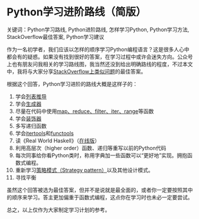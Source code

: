 # Python学习进阶路线（简版）

关键词：Python学习路线, Python进阶路线, 怎样学习Python, Python学习方法, StackOverflow最佳答案, Python学习建议

作为一名初学者，我们应该以怎样的顺序学习Python编程语言？这是很多人心中都会有的疑惑。如果没有找到很好的答案，在学习过程中或许会迷失方向。公众号上也有朋友问我相关的学习路线图，我当然还没到给出明确路线的程度，不过本文中，我将与大家分享[StackOverflow上类似问题](http://stackoverflow.com/questions/2573135/python-progression-path-from-apprentice-to-guru)的最佳答案。

根据这个回答，Python学习进阶的路线大概是这样子的：

1. 学会[列表推导](http://en.wikipedia.org/wiki/List_comprehension#Python)
2. 学会[生成器](http://en.wikipedia.org/wiki/Python_syntax_and_semantics#Generators)
3. 尽量在代码中使用[map、reduce、filter、iter、range](http://docs.python.org/library/functions.html)等函数
4. 学会[装饰器](http://wiki.python.org/moin/PythonDecorators)
5. 多写递归函数
6. 学会[itertools](http://docs.python.org/library/itertools.html)和[functools](http://docs.python.org/library/functools.html)
7. 读《Real World Haskell》（[在线版](http://book.realworldhaskell.org/read/)）
8. 利用高层次（higher order）函数、递归等重写以前的Python代码
9. 每次同事给你看Python类时，称用字典加一些函数可以“更好地”实现。拥抱函数式编程。
10. 重新学习[策略模式（Strategy pattern）](http://en.wikipedia.org/wiki/Strategy_pattern#Python)以及其他设计模式。
11. 寻找平衡

虽然这个回答被选为最佳答案，但并不是说就是最全面的，或者你一定要按照其中的顺序来学习。答主更加偏重于函数式编程，这点你在学习时也未必一定要尝试。

总之，以上仅作为大家制定学习计划的参考。